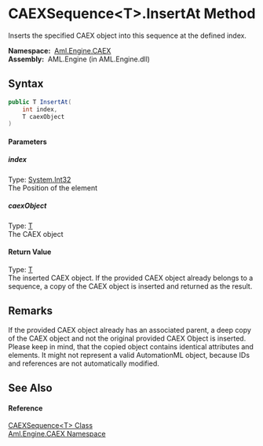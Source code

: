 CAEXSequence&lt;T>.InsertAt Method
==================================
Inserts the specified CAEX object into this sequence at the defined index.

  **Namespace:**  [Aml.Engine.CAEX][1]  
  **Assembly:**  AML.Engine (in AML.Engine.dll)

Syntax
------

```csharp
public T InsertAt(
	int index,
	T caexObject
)
```

#### Parameters

##### *index*
Type: [System.Int32][2]  
The Position of the element

##### *caexObject*
Type: [T][3]  
The CAEX object

#### Return Value
Type: [T][3]  
 The inserted CAEX object. If the provided CAEX object already belongs to a sequence, a copy of the CAEX object is inserted and returned as the result. 

Remarks
-------
 If the provided CAEX object already has an associated parent, a deep copy of the CAEX object and not the original provided CAEX Object is inserted. Please keep in mind, that the copied object contains identical attributes and elements. It might not represent a valid AutomationML object, because IDs and references are not automatically modified. 

See Also
--------

#### Reference
[CAEXSequence&lt;T> Class][3]  
[Aml.Engine.CAEX Namespace][1]  

[1]: ../README.md
[2]: https://docs.microsoft.com/dotnet/api/system.int32
[3]: README.md
[4]: https://www.automationml.org
[5]: ../../icons/logoShade.png